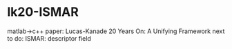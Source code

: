 # lk20-ISMAR
matlab->c++
paper:
    Lucas-Kanade 20 Years On: A Unifying Framework
next to do:
ISMAR: 
descriptor field
